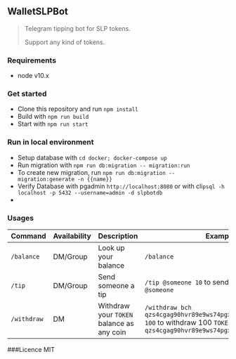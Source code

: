 ## WalletSLPBot

> Telegram tipping bot for SLP tokens.  
>
> Support any kind of tokens.

### Requirements
- node v10.x


### Get started

- Clone this repository and run `npm install`
- Build with `npm run build`
- Start with `npm run start`

### Run in local environment
- Setup database with `cd docker; docker-compose up`
- Run migration with `npm run db:migration -- migration:run`
- To create new migration, run `npm run db:migration -- migration:generate -n {{name}}`
- Verify Database with pgadmin `http://localhost:8080` or with cli`psql -h localhost -p 5432 --username=admin -d slpbotdb`
- 

### Usages

| Command     | Availability | Description                            | Example                                                                                                                                   |
| ----------- | ------------ | -------------------------------------- | ----------------------------------------------------------------------------------------------------------------------------------------- |
| `/balance`  | DM/Group     | Look up your balance               | `/balance`                                                                                                                                |
| `/tip`      | DM/Group     | Send someone a tip                     | `/tip @someone 10` to send 10 `TOKEN` to `@someone`                                                                                           |                                                                             |
| `/withdraw` | DM           | Withdraw your `TOKEN` balance as any coin  | `/withdraw bch qzs4cgag90hvr89e9ws74pgx763j9u32pus3yf8n7w 100` to withdraw 100 `TOKEN` as BCH to `qzs4cgag90hvr89e9ws74pgx763j9u32pus3yf8n7w` |

###Licence
MIT